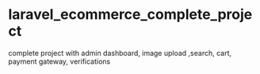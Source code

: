 # laravel_ecommerce_complete_project
complete project with admin dashboard, image upload ,search, cart, payment gateway, verifications
